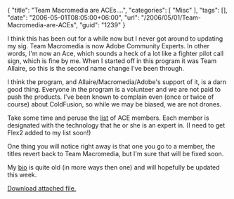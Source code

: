 {
	"title": "Team Macromedia are ACEs....",
	"categories": [
		"Misc"
	],
	"tags": [],
	"date": "2006-05-01T08:05:00+06:00",
	"url": "/2006/05/01/Team-Macromedia-are-ACEs",
	"guid": "1239"
}

I think this has been out for a while now but I never got around to updating my sig. Team Macromedia is now Adobe Community Experts. In other words, I'm now an Ace, which sounds a heck of a lot like a fighter pilot call sign, which is fine by me. When I started off in this program it was Team Allaire, so this is the second name change I've been through.

I think the program, and Allaire/Macromedia/Adobe's support of it, is a darn good thing. Everyone in the program is a volunteer and we are not paid to push the products. I've been known to complain even (once or twice of course) about ColdFusion, so while we may be biased, we are not drones. 

Take some time and peruse the <a href="http://www.adobe.com/communities/experts/">list</a> of ACE members. Each member is designated with the technology that he or she is an expert in. (I need to get Flex2 added to my list soon!)

One thing you will notice right away is that one you go to a member, the titles revert back to Team Macromedia, but I'm sure that will be fixed soon. 

My <a href="http://www.adobe.com/support/forums/team_macromedia/team_members/149.html">bio</a> is quite old (in more ways then one) and will hopefully be updated this week.<p><a href='enclosures/D%3A%5Cwebsites%5Ccamdenfamily%5Csource%5Cmorpheus%5Cblog%5Cenclosures%2Face%5Flogo%2Egif'>Download attached file.</a></p>
